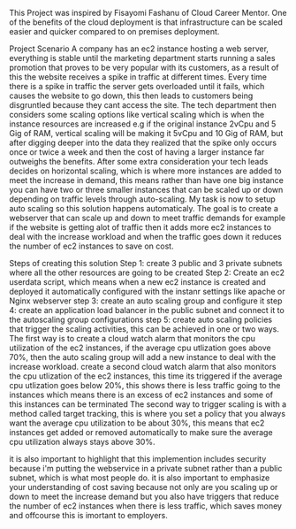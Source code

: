This Project was inspired by Fisayomi Fashanu of Cloud Career Mentor. One of the benefits of the cloud deployment is that infrastructure can be scaled easier and quicker compared to on premises deployment.

Project Scenario
A company has an ec2 instance hosting a web server, everything is stable until the marketing department starts running a sales promotion that proves to be very popular with its customers, as a result of this the website receives a spike in traffic at different times. Every time there is a spike in traffic the server gets overloaded until it fails, which causes the website to go down, this then leads to customers being disgruntled because they cant access the site. The tech department then considers some scaling options like vertical scaling which is when the instance resources are increased e.g if the original instance 2vCpu and 5 Gig of RAM, vertical scaling will be making it 5vCpu and 10 Gig of RAM, but after digging deeper into the data they realized that the spike only occurs once or twice a week and then the cost of having a larger instance far outweighs the benefits.
After some extra consideration your tech leads decides on horizontal scaling, which is where more instances are added to meet the increase in demand, this means rather than have one big instance you can have two or three smaller instances that can be scaled up or down depending on traffic levels through auto-scaling. 
My task is now to setup auto scaling so this solution happens automaticaly. The goal is to create a webserver that can scale up and down to meet traffic demands for example if the website is getting alot of traffic then it adds more ec2 instances to deal with the increase workload and when the traffic goes down it reduces the number of ec2 instances to save on cost.

Steps of creating this solution
Step 1: create 3 public and 3 private subnets where all the other resources are going to be created
Step 2: Create an ec2 userdata script, which means when a new ec2 instance is created and deployed it automatically configured with the instanr settings like apache or Nginx webserver
step 3: create an auto scaling group and configure it
step 4: create an application load balancer in the public subnet and connect it to the autoscaling group configurations
step 5: create auto scaling policies that trigger the scaling activities, this can be achieved in one or two ways. The first way is to create a cloud watch alarm that monitors the cpu utilization of the ec2 instances, if the average cpu utlization goes above 70%, then the auto scaling group will add a new instance to deal with the increase workload. create a second cloud watch alarm that also monitors the cpu utlization of the ec2 instances, this time its triggered if the average cpu utlization goes below 20%, this shows there is less traffic going to the instances which means there is an excess of ec2 instances and some of this instances can be terminated
The second way to trigger scaling is with a method called target tracking, this is where you set a policy that you always want the average cpu utilization to be about 30%, this means that ec2 instances get added or removed automatically to make sure the average cpu utilization always stays above 30%.

it is also important to highlight that this implemention includes security because i'm putting the webservice in a private subnet rather than a public subnet, which is what most people do. it is also important to emphasize your understanding of cost saving because not only are you scaling up or down to meet the increase demand but you also have triggers that reduce the number of ec2 instances when there is less traffic, which saves money and offcourse this is imortant to employers.
